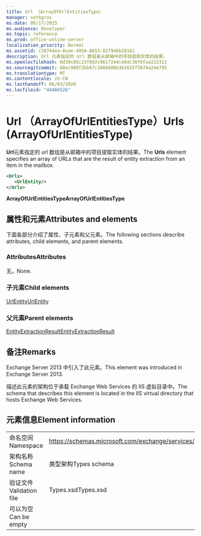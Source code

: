 ```yaml
---
title: Url （ArrayOfUrlEntitiesType）
manager: sethgros
ms.date: 09/17/2015
ms.audience: Developer
ms.topic: reference
ms.prod: office-online-server
localization_priority: Normal
ms.assetid: c39744ea-0cee-4954-8653-8279d6b10161
description: Url 元素指定的 Url 数组是从邮箱中的项目提取实体的结果。
ms.openlocfilehash: 0d30c05c23f8d2c9617244c40dc36f6faa222312
ms.sourcegitcommit: 88ec988f2bb67c1866d06b361615f3674a24e795
ms.translationtype: MT
ms.contentlocale: zh-CN
ms.lasthandoff: 06/03/2020
ms.locfileid: "44466526"
---
```

# <a name="urls-arrayofurlentitiestype"></a><span data-ttu-id="df96b-103">Url （ArrayOfUrlEntitiesType）</span><span class="sxs-lookup"><span data-stu-id="df96b-103">Urls (ArrayOfUrlEntitiesType)</span></span>

<span data-ttu-id="df96b-104">**Url**元素指定的 url 数组是从邮箱中的项目提取实体的结果。</span><span class="sxs-lookup"><span data-stu-id="df96b-104">The **Urls** element specifies an array of URLs that are the result of entity extraction from an item in the mailbox.</span></span> 
  
```XML
<Urls>
   <UrlEntity/>
</Urls>
```

 <span data-ttu-id="df96b-105">**ArrayOfUrlEntitiesType**</span><span class="sxs-lookup"><span data-stu-id="df96b-105">**ArrayOfUrlEntitiesType**</span></span>
## <a name="attributes-and-elements"></a><span data-ttu-id="df96b-106">属性和元素</span><span class="sxs-lookup"><span data-stu-id="df96b-106">Attributes and elements</span></span>

<span data-ttu-id="df96b-107">下面各部分介绍了属性、子元素和父元素。</span><span class="sxs-lookup"><span data-stu-id="df96b-107">The following sections describe attributes, child elements, and parent elements.</span></span>
  
### <a name="attributes"></a><span data-ttu-id="df96b-108">Attributes</span><span class="sxs-lookup"><span data-stu-id="df96b-108">Attributes</span></span>

<span data-ttu-id="df96b-109">无。</span><span class="sxs-lookup"><span data-stu-id="df96b-109">None.</span></span>
  
### <a name="child-elements"></a><span data-ttu-id="df96b-110">子元素</span><span class="sxs-lookup"><span data-stu-id="df96b-110">Child elements</span></span>

[<span data-ttu-id="df96b-111">UrlEntity</span><span class="sxs-lookup"><span data-stu-id="df96b-111">UrlEntity</span></span>](urlentity.md)
  
### <a name="parent-elements"></a><span data-ttu-id="df96b-112">父元素</span><span class="sxs-lookup"><span data-stu-id="df96b-112">Parent elements</span></span>

[<span data-ttu-id="df96b-113">EntityExtractionResult</span><span class="sxs-lookup"><span data-stu-id="df96b-113">EntityExtractionResult</span></span>](entityextractionresult.md)
  
## <a name="remarks"></a><span data-ttu-id="df96b-114">备注</span><span class="sxs-lookup"><span data-stu-id="df96b-114">Remarks</span></span>

<span data-ttu-id="df96b-115">Exchange Server 2013 中引入了此元素。</span><span class="sxs-lookup"><span data-stu-id="df96b-115">This element was introduced in Exchange Server 2013.</span></span>
  
<span data-ttu-id="df96b-116">描述此元素的架构位于承载 Exchange Web Services 的 IIS 虚拟目录中。</span><span class="sxs-lookup"><span data-stu-id="df96b-116">The schema that describes this element is located in the IIS virtual directory that hosts Exchange Web Services.</span></span>
  
## <a name="element-information"></a><span data-ttu-id="df96b-117">元素信息</span><span class="sxs-lookup"><span data-stu-id="df96b-117">Element information</span></span>

|||
|:-----|:-----|
|<span data-ttu-id="df96b-118">命名空间</span><span class="sxs-lookup"><span data-stu-id="df96b-118">Namespace</span></span>  <br/> |https://schemas.microsoft.com/exchange/services/2006/types  <br/> |
|<span data-ttu-id="df96b-119">架构名称</span><span class="sxs-lookup"><span data-stu-id="df96b-119">Schema name</span></span>  <br/> |<span data-ttu-id="df96b-120">类型架构</span><span class="sxs-lookup"><span data-stu-id="df96b-120">Types schema</span></span>  <br/> |
|<span data-ttu-id="df96b-121">验证文件</span><span class="sxs-lookup"><span data-stu-id="df96b-121">Validation file</span></span>  <br/> |<span data-ttu-id="df96b-122">Types.xsd</span><span class="sxs-lookup"><span data-stu-id="df96b-122">Types.xsd</span></span>  <br/> |
|<span data-ttu-id="df96b-123">可以为空</span><span class="sxs-lookup"><span data-stu-id="df96b-123">Can be empty</span></span>  <br/> ||
   

